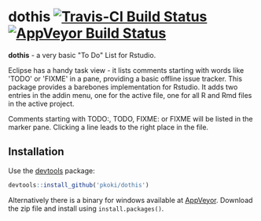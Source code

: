 # dothis [![Travis-CI Build Status](https://travis-ci.org/lemna/dothis.svg?branch=master)](https://travis-ci.org/lemna/dothis) [![AppVeyor Build Status](https://ci.appveyor.com/api/projects/status/apixoxrhv382cpst?svg=true)](https://ci.appveyor.com/project/lemna/dothis)


**dothis** - a very basic "To Do" List for Rstudio.

Eclipse has a handy task view - it lists comments starting with words like 'TODO' or 'FIXME' in a pane, providing a basic offline issue tracker. This package provides a barebones implementation for Rstudio. It adds two entries in the addin menu, one for the active file, one for all R and Rmd files in the active project. 

Comments starting with TODO:, TODO, FIXME: or FIXME will be listed in the marker pane. Clicking a line leads to the right place in the file.

## Installation
Use the [devtools](https://github.com/hadley/devtools) package:
```R
devtools::install_github('pkoki/dothis')
```
Alternatively there is a binary for windows available at [AppVeyor](https://ci.appveyor.com/project/pkoki/dothis/build/artifacts). Download the zip file and install using `install.packages()`.

